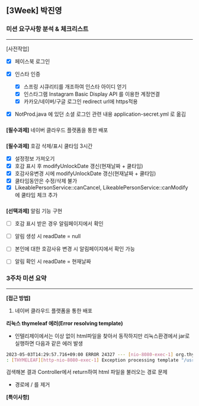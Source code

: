## [3Week] 박진영

### 미션 요구사항 분석 & 체크리스트

---  

[사전작업]
- [x] 페이스북 로그인
- [x] 인스타 인증
  - [x] 스프링 시큐리티를 개조하여 인스타 아이디 얻기
  - [x] 인스타그램 Instagram Basic Display API 를 이용한 계정연결
  - [x] 카카오/네이버/구글 로그인 redirect url에 https적용
- [x] NotProd.java 에 있던 소셜 로그인 관련 내용 application-secret.yml 로 옮김


###
**[필수과제]** 네이버 클라우드 플랫폼을 통한 배포



###
**[필수과제]** 호감 삭제/표시 쿨타임 3시간
- [x] 설정정보 가져오기
- [x] 호감 표시 후 modifyUnlockDate 갱신(현재날짜 + 쿨타임)
- [x] 호감사유변경 시에 modifyUnlockDate 갱신(현재날짜 + 쿨타임)
- [x] 쿨타임동안은 수정/삭제 불가
- [x] LikeablePersonService::canCancel, LikeablePersonService::canModify 에 쿨타임 체크 추가

###
**[선택과제]** 알림 기능 구현
- [ ] 호감 표시 받은 경우 알림페이지에서 확인
- [ ] 알림 생성 시 readDate = null
- [ ] 본인에 대한 호감사유 변경 시 알림페이지에서 확인 가능
- [ ] 알림 확인 시 readDate = 현재날짜


### 3주차 미션 요약

---  

**[접근 방법]**

1. 네이버 클라우드 플랫폼을 통한 배포

**리눅스 thymeleaf 에러(Error resolving template)**
- 인텔리제이에서는 이상 없이 html파일을 찾아서 동작하지만 리눅스환경에서 jar로 실행하면 다음과 같은 에러 발생
```bash
2023-05-03T14:29:57.716+09:00 ERROR 24327 --- [nio-8080-exec-1] org.thymeleaf.TemplateEngine             
: [THYMELEAF][http-nio-8080-exec-1] Exception processing template "/usr/home/main": Error resolving template [/usr/home/main], template might not exist or might not be accessible by any of the configured Template Resolvers
```
검색해본 결과 Controller에서 return하여 html 파일을 불러오는 경로 문제
  - 경로에 / 를 제거



**[특이사항]**
